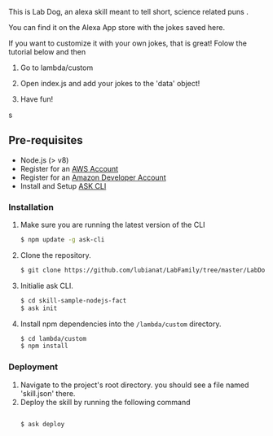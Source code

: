 This is Lab Dog, an alexa skill meant to tell short, science related puns .

You can find it on the Alexa App store with the jokes saved here. 

If you want to customize it with your own jokes, that is great! Folow the tutorial below and then

1. Go to lambda/custom

2. Open index.js and add your jokes to the 'data' object!

3. Have fun!



s
## Pre-requisites

* Node.js (> v8)
* Register for an [AWS Account](https://aws.amazon.com/)
* Register for an [Amazon Developer Account](https://developer.amazon.com?&sc_category=Owned&sc_channel=RD&sc_campaign=Evangelism2018&sc_publisher=github&sc_content=Content&sc_detail=fact-nodejs-V2_CLI-1&sc_funnel=Convert&sc_country=WW&sc_medium=Owned_RD_Evangelism2018_github_Content_fact-nodejs-V2_CLI-1_Convert_WW_beginnersdevs&sc_segment=beginnersdevs)
* Install and Setup [ASK CLI](https://developer.amazon.com/docs/smapi/quick-start-alexa-skills-kit-command-line-interface.html?&sc_category=Owned&sc_channel=RD&sc_campaign=Evangelism2018&sc_publisher=github&sc_content=Content&sc_detail=fact-nodejs-V2_CLI-1&sc_funnel=Convert&sc_country=WW&sc_medium=Owned_RD_Evangelism2018_github_Content_fact-nodejs-V2_CLI-1_Convert_WW_beginnersdevs&sc_segment=beginnersdevs)





### Installation
1. Make sure you are running the latest version of the CLI

	```bash
	$ npm update -g ask-cli
	```

2. Clone the repository.

	```bash
	$ git clone https://github.com/lubianat/LabFamily/tree/master/LabDog
	```

3. Initialie ask CLI.

	```bash
	$ cd skill-sample-nodejs-fact
	$ ask init
	```

4. Install npm dependencies into the `/lambda/custom` directory.

	```bash
	$ cd lambda/custom
	$ npm install
	```

### Deployment

1. Navigate to the project's root directory. you should see a file named 'skill.json' there.
2. Deploy the skill by running the following command
	```bash

	$ ask deploy
	```

